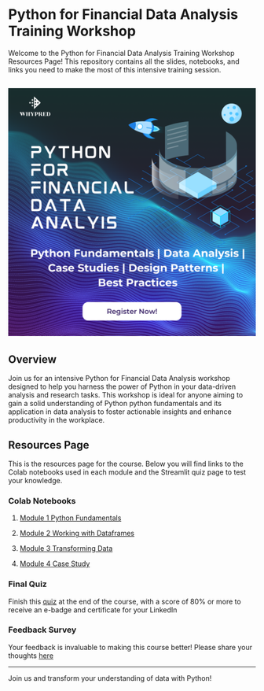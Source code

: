 # Python for Financial Data Analysis Training Workshop

Welcome to the Python for Financial Data Analysis Training Workshop Resources Page! This repository contains all the slides, notebooks, and links you need to make the most of this intensive training session.

## ![Workshop Banner](./banner.png)

## Overview

Join us for an intensive Python for Financial Data Analysis workshop designed to help you harness the power of Python in your data-driven analysis and research tasks. This workshop is ideal for anyone aiming to gain a solid understanding of Python python fundamentals and its application in data analysis to foster actionable insights and enhance productivity in the workplace.

## Resources Page

This is the resources page for the course. Below you will find links to the Colab notebooks used in each module and the Streamlit quiz page to test your knowledge.

### Colab Notebooks
1. [Module 1 Python Fundamentals](https://colab.research.google.com/drive/1L_vHfGY5nu4gYStQ7r6QiOwwnsUH3kVo?usp=sharing)

2. [Module 2 Working with Dataframes](https://colab.research.google.com/drive/1hfuC2GoSk-7s31rutV05ars0JEJw-eqw?usp=sharing)

3. [Module 3 Transforming Data](https://colab.research.google.com/drive/1M-FvaF8SSoAAgMYxpkorNAcwUojH9Gz7?usp=sharing)

4. [Module 4 Case Study](https://colab.research.google.com/drive/10RbUo7KAdEuY_hPxNn_BIaEaQIwIGxed?usp=sharing)

### Final Quiz
Finish this [quiz](https://pfda-completion-exam.streamlit.app/) at the end of the course, with a score of 80% or more to receive an e-badge and certificate for your LinkedIn 

### Feedback Survey

Your feedback is invaluable to making this course better! Please share your thoughts [here](https://forms.gle/GwMa7esQcx95xHE59)

---



Join us and transform your understanding of data with Python!
